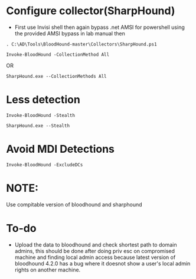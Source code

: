# Configure collector(SharpHound)

- First use Invisi shell then again bypass .net AMSI for powershell using the provided AMSI bypass in lab manual then
```
. C:\AD\Tools\BloodHound-master\Collectors\SharpHound.ps1
```
```
Invoke-BloodHound -CollectionMethod All
```
OR

```
SharpHound.exe --CollectionMethods All
```
# Less detection
```
Invoke-BloodHound -Stealth
```
```
SharpHound.exe --Stealth
```
# Avoid MDI Detections
```
Invoke-BloodHound -ExcludeDCs
```
# NOTE:
Use compitable version of bloodhound and sharphound

# To-do
- Upload the data to bloodhound and check shortest path to domain admins, this should be done after doing priv esc on compromised machine and finding local admin access because latest version of bloodhound 4.2.0 has a bug where it doesnot show a user's local admin rights on another machine.